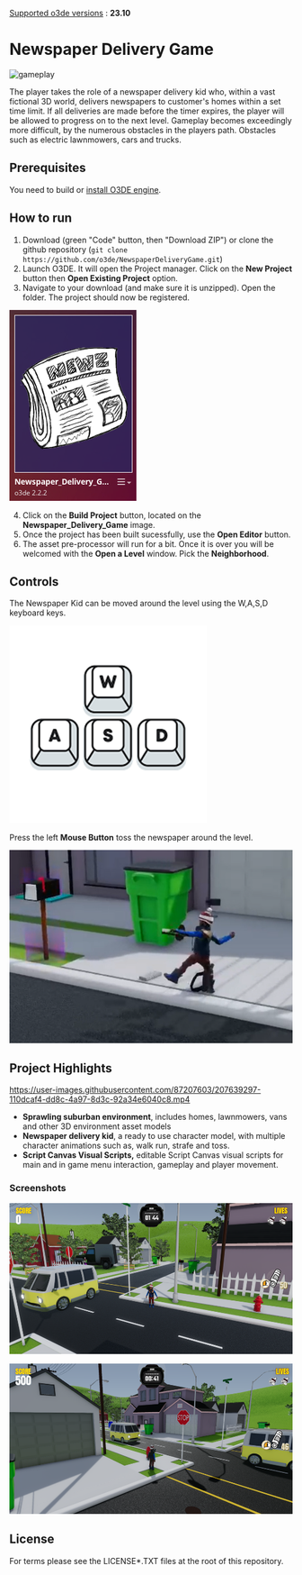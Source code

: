 <u>Supported o3de versions</u> : **23.10**

# Newspaper Delivery Game

![gameplay](Media/gameplay.gif?raw=true)

The player takes the role of a newspaper delivery kid who, within a vast fictional 3D world, delivers newspapers to customer's homes within a set time limit. If all deliveries are made before the timer expires, the player will be allowed to progress on to the next level. Gameplay becomes exceedingly more difficult, by the numerous obstacles in the players path. Obstacles such as electric lawnmowers, cars and trucks.

## Prerequisites

You need to build or [install O3DE engine](https://o3de.org/download/).

## How to run

1. Download (green "Code" button, then "Download ZIP") or clone the github repository (`git clone https://github.com/o3de/NewspaperDeliveryGame.git`)
2. Launch O3DE. It will open the Project manager. Click on the **New Project** button then **Open Existing Project** option.
3. Navigate to your download (and make sure it is unzipped). Open the folder. The project should now be registered.

![project](Media/project.png?raw=true)

4. Click on the **Build Project** button, located on the **Newspaper_Delivery_Game** image.
5. Once the project has been built sucessfully, use the **Open Editor** button.
6. The asset pre-processor will run for a bit. Once it is over you will be welcomed with the **Open a Level** window. Pick the **Neighborhood**.

## Controls

The Newspaper Kid can be moved around the level using the W,A,S,D keyboard keys.

![keyboard](Media/keyboard.png?raw=true)

Press the left **Mouse Button** toss the newspaper around the level.

![character](Media/character.png?raw=true)

## Project Highlights

https://user-images.githubusercontent.com/87207603/207639297-110dcaf4-dd8c-4a97-8d3c-92a34e6040c8.mp4

-   **Sprawling suburban environment**, includes homes, lawnmowers, vans and other 3D environment asset models
-   **Newspaper delivery kid**, a ready to use character model, with multiple character animations such as, walk run, strafe and toss.
-   **Script Canvas Visual Scripts,** editable Script Canvas visual scripts for main and in game menu interaction, gameplay and player movement.

### Screenshots

![gameplay](Media/gameplay.png?raw=true)

![gameplay](Media/gameplay-2.png?raw=true)

## License

For terms please see the LICENSE\*.TXT files at the root of this repository.
